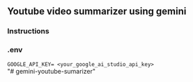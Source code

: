 ## Youtube video summarizer using gemini

### Instructions

### .env 
`GOOGLE_API_KEY= <your_google_ai_studio_api_key>` <br>
"# gemini-youtube-sumarizer" 
